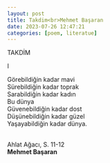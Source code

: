 ```yaml
---
layout: post
title: Takdim<br>Mehmet Başaran
date: 2023-07-26 12:47:21
categories: [poem, literatue]
---
```


TAKDİM

  
I <br>

Görebildiğin kadar mavi<br>
Sürebildiğin kadar toprak<br>
Sarabildiğin kadar kadın<br>
Bu dünya<br>
Güvenebildiğin kadar dost<br>
Düşünebildiğin kadar güzel<br>
Yaşayabildiğin kadar dünya.<br>

<br>
Ahlat Ağacı, S. 11-12<br>
<b>Mehmet Başaran</b>



